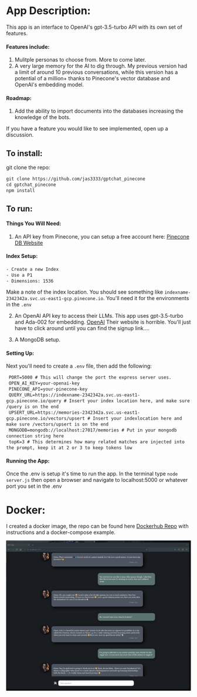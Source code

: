 # App Description:

This app is an interface to OpenAI's gpt-3.5-turbo API with its own set of features.

#### Features include:

1. Mulitple personas to choose from. More to come later.
2. A very large memory for the AI to dig through. My previous version had a limit of
   around 10 previous conversations, while this version has a potential of a million+ thanks to
   Pinecone's vector database and OpenAI's embedding model.

#### Roadmap:

1. Add the ability to import documents into the databases increasing the knowledge of the bots.

If you have a feature you would like to see implemented, open up a discussion.

## To install:

git clone the repo:

```
git clone https://github.com/jas3333/gptchat_pinecone
cd gptchat_pinecone
npm install
```

## To run:

#### Things You Will Need:

1. An API key from Pinecone, you can setup a free account here: [Pinecone DB Website](https://www.pinecone.io/)

#### Index Setup:

    - Create a new Index
    - Use a P1
    - Dimensions: 1536

Make a note of the index location. You should see something like `indexname-2342342a.svc.us-east1-gcp.pinecone.io`. You'll need it for the
environments in the `.env`

2. An OpenAI API key to access their LLMs. This app uses gpt-3.5-turbo and Ada-002 for embedding. [OpenAI](https://openai.com)
   Their website is horrible. You'll just have to click around until you can find the signup link....

3. A MongoDB setup.

#### Setting Up:

Next you'll need to create a `.env` file, then add the following:

```
 PORT=5000 # This will change the port the express server uses.
 OPEN_AI_KEY=your-openai-key
 PINECONE_API=your-pinecone-key
 QUERY_URL=https://indexname-2342342a.svc.us-east1-gcp.pinecone.io/query # Insert your index location here, and make sure /query is on the end
 UPSERT_URL=https://memories-2342342a.svc.us-east1-gcp.pinecone.io/vectors/upsert # Insert your indexlocation here and make sure /vectors/upsert is on the end
 MONGODB=mongodb://localhost:27017/memories # Put in your mongodb connection string here
 topK=3 # This determines how many related matches are injected into the prompt, keep it at 2 or 3 to keep tokens low

```

#### Running the App:

Once the .env is setup it's time to run the app. In the terminal type `node server.js` then open a browser and navigate to localhost:5000 or whatever port you
set in the .env

# Docker:

I created a docker image, the repo can be found here [Dockerhub Repo](https://hub.docker.com/repository/docker/jas313/gpt-chatbot/general) with instructions and a docker-compose example.

![](images/fiona.png)
